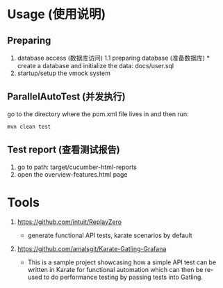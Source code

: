 # Usage (使用说明)
## Preparing
1. database access (数据库访问)
    1.1 preparing database (准备数据库)
        *   create a database and initialize the data: docs/user.sql
2. startup/setup the vmock system

## ParallelAutoTest (并发执行)
go to the directory where the pom.xml file lives in and then run:
```shell script
mvn clean test
```

## Test report (查看测试报告)
1. go to path: target/cucumber-html-reports
2. open the overview-features.html page


# Tools
1.  https://github.com/intuit/ReplayZero
    - generate functional API tests, karate scenarios by default

2.  https://github.com/amalsgit/Karate-Gatling-Grafana
    - This is a sample project showcasing how a simple API test can be written in Karate for functional automation which can then be re-used to do performance testing by passing tests into Gatling.
